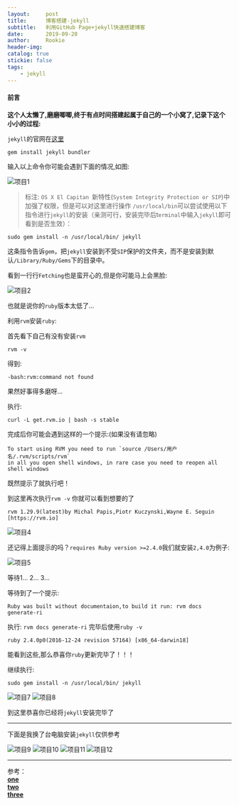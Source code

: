 ```yaml
---
layout:     post
title:      博客搭建-jekyll
subtitle:   利用GitHub Page+jekyll快速搭建博客
date:       2019-09-20
author:     Rookie
header-img: 
catalog: true
stickie: false
tags:
    - jekyll
---
```


#### 前言

**这个人太懒了,磨磨唧唧,终于有点时间搭建起属于自己的一个小窝了,记录下这个小小的过程:**


`jekyll`的官网在[这里](http://jekyllcn.com/)  

```
gem install jekyll bundler
```
输入以上命令你可能会遇到下面的情况,如图:

![项目1](/img/20190920/1.jpg)

>标注: `OS X El Capitan `新特性(`System Integrity Protection or SIP`)中加强了权限，但是可以对这里进行操作 `/usr/local/bin`可以尝试使用以下指令进行`jekyll`的安装（亲测可行，安装完毕后t`erminal`中输入`jekyll`即可看到是否生效）：

```
sudo gem install -n /usr/local/bin/ jekyll
```
这条指令告诉`gem`，把`jekyll`安装到不受`SIP`保护的文件夹，而不是安装到默认`/Library/Ruby/Gems`下的目录中。

看到一行行`Fetching`也是蛮开心的,但是你可能马上会黑脸:

![项目2](/img/20190920/2.jpg)

也就是说你的`ruby`版本太低了...

利用`rvm`安装`ruby`:

首先看下自己有没有安装`rvm`

```
rvm -v
```

得到:

```
-bash:rvm:command not found
```

果然好事得多磨呀...

执行:

```
curl -L get.rvm.io | bash -s stable
```

完成后你可能会遇到这样的一个提示:(如果没有请忽略)

```
To start using RVM you need to run `source /Users/用户名/.rvm/scripts/rvm`  
in all you open shell windows, in rare case you need to reopen all shell windows
```

既然提示了就执行吧！

到这里再次执行`rvm -v` 你就可以看到想要的了

```
rvm 1.29.9(latest)by Michal Papis,Piotr Kuczynski,Wayne E. Seguin [https://rvm.io]
```

![项目4](/img/20190920/4.jpg)

还记得上面提示的吗？`requires Ruby version >=2.4.0`我们就安装`2,4.0`为例子:

![项目5](/img/20190920/5.jpg)

等待1... 2... 3...

等待到了一个提示:

```
Ruby was built without documentaion,to build it run: rvm docs generate-ri 
```

执行: `rvm docs generate-ri` 完毕后使用`ruby -v`

```
ruby 2.4.0p0(2016-12-24 revision 57164) [x86_64-darwin18]
```
能看到这些,那么恭喜你`ruby`更新完毕了！！！

继续执行:

```
sudo gem install -n /usr/local/bin/ jekyll
```

![项目7](/img/20190920/7.jpg)
![项目8](/img/20190920/8.jpg)

到这里恭喜你已经将`jekyll`安装完毕了

---
下面是我换了台电脑安装`jekyll`仅供参考

![项目9](/img/20190920/9.jpg)
![项目10](/img/20190920/10.jpg)
![项目11](/img/20190920/11.jpg)
![项目12](/img/20190920/12.jpg)

---
参考：  
[**one**](https://www.jianshu.com/p/a97eca5254b8)  
[**two**](https://www.jianshu.com/p/c073e6fc01f5)  
[**three**](https://ruby-china.org/wiki/install_ruby_guide)





















